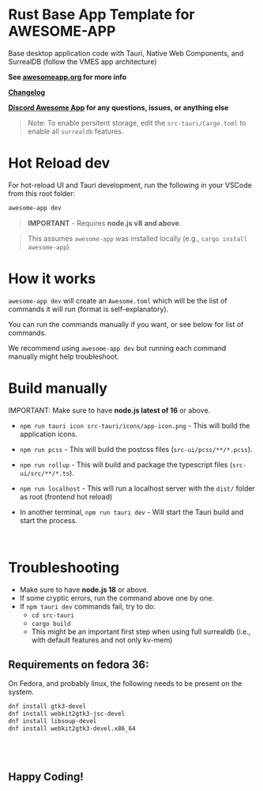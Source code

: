# Rust Base App Template for AWESOME-APP

Base desktop application code with Tauri, Native Web Components, and SurrealDB (follow the VMES app architecture)

**See [awesomeapp.org](https://awesomeapp.org) for more info**

**[Changelog](https://awesomeapp.org/changelog)**

**[Discord Awesome App](https://discord.gg/XuKWrNGKpC) for any questions, issues, or anything else**

> Note: To enable persitent storage, edit the `src-tauri/Cargo.toml` to enable all `surrealdb` features. 

# Hot Reload dev

For hot-reload UI and Tauri development, run the following in your VSCode from this root folder: 

```sh
awesome-app dev
```

> **IMPORTANT** - Requires **node.js v8 and above**. 


> This assumes `awesome-app` was installed locally (e.g., `cargo install awesome-app`)

# How it works

`awesome-app dev` will create an `Awesome.toml` which will be the list of commands it will run (format is self-explanatory). 

You can run the commands manually if you want, or see below for list of commands. 

We recommend using `awesome-app dev` but running each command manually might help troubleshoot.

# Build manually

IMPORTANT: Make sure to have **node.js latest of 16** or above. 

- `npm run tauri icon src-tauri/icons/app-icon.png` - This will build the application icons. 

- `npm run pcss` - This will build the postcss files (`src-ui/pcss/**/*.pcss`).

- `npm run rollup` - This will build and package the typescript files (`src-ui/src/**/*.ts`).

- `npm run localhost` - This will run a localhost server with the `dist/` folder as root (frontend hot reload)

- In another terminal, `npm run tauri dev` - Will start the Tauri build and start the process.

<br />

# Troubleshooting

- Make sure to have **node.js 18** or above.
- If some cryptic errors, run the command above one by one. 
- If `npm tauri dev` commands fail, try to do:
  - `cd src-tauri`
  - `cargo build` 
  - This might be an important first step when using full surrealdb (i.e., with default features and not only kv-mem) 

## Requirements on fedora 36:

On Fedora, and probably linux, the following needs to be present on the system. 

```sh
dnf install gtk3-devel
dnf install webkit2gtk3-jsc-devel 
dnf install libsoup-devel
dnf install webkit2gtk3-devel.x86_64
```


<br /><br />

## Happy Coding!